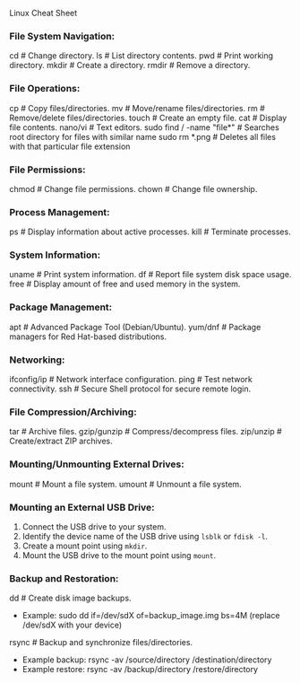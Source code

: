 Linux Cheat Sheet

### File System Navigation:

cd        # Change directory.
ls        # List directory contents.
pwd       # Print working directory.
mkdir     # Create a directory.
rmdir     # Remove a directory.

### File Operations:

cp        # Copy files/directories.
mv        # Move/rename files/directories.
rm        # Remove/delete files/directories.
touch     # Create an empty file.
cat       # Display file contents.
nano/vi   # Text editors.
sudo find / -name "file*" # Searches root directory for files with similar name
sudo rm *.png # Deletes all files with that particular file extension 

### File Permissions:

chmod     # Change file permissions.
chown     # Change file ownership.

### Process Management:

ps        # Display information about active processes.
kill      # Terminate processes.

### System Information:

uname     # Print system information.
df        # Report file system disk space usage.
free      # Display amount of free and used memory in the system.

### Package Management:

apt       # Advanced Package Tool (Debian/Ubuntu).
yum/dnf   # Package managers for Red Hat-based distributions.

### Networking:

ifconfig/ip  # Network interface configuration.
ping         # Test network connectivity.
ssh          # Secure Shell protocol for secure remote login.

### File Compression/Archiving:

tar        # Archive files.
gzip/gunzip  # Compress/decompress files.
zip/unzip   # Create/extract ZIP archives.

### Mounting/Unmounting External Drives:

mount          # Mount a file system.
umount         # Unmount a file system.

### Mounting an External USB Drive:
1. Connect the USB drive to your system.
2. Identify the device name of the USB drive using `lsblk` or `fdisk -l`.
3. Create a mount point using `mkdir`.
4. Mount the USB drive to the mount point using `mount`.

### Backup and Restoration:

dd           # Create disk image backups.
  - Example: sudo dd if=/dev/sdX of=backup_image.img bs=4M (replace /dev/sdX with your device)

rsync        # Backup and synchronize files/directories.
  - Example backup: rsync -av /source/directory /destination/directory
  - Example restore: rsync -av /backup/directory /restore/directory
